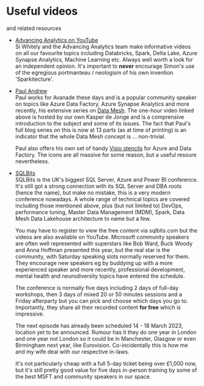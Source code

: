 # Useful videos
and related resources

- [Advancing Analytics on YouTube](https://www.youtube.com/c/AdvancingAnalytics/videos)  
  Si Whitely and the Advancing Analytics team make informative videos on all our favourite topics including Databricks, Spark, Delta Lake, Azure Synapse Analytics, Machine Learning etc.  Always well worth a look for an independent opinion.  It's important to __never__ encourage Simon's use of the egregious portmanteau / neologism of his own invention 'Sparkitecture'.

- [Paul Andrew](https://mrpaulandrew.com/2022/06/06/building-a-data-mesh-architecture-in-azure-part-11-lets-recap/)  
  Paul works for Avanade these days and is a popular community speaker on topics like Azure Data Factory, Azure Synapse Analytics and more recently, his extensive series on [Data Mesh](https://mrpaulandrew.com/tag/data-mesh-vs-azure/).  The one-hour video linked above is hosted by our own Kasper de Jonge and is a comprensive introduction to the subject and some of its issues.  The fact that Paul's full blog series on this is now at 13 parts (as at time of printing) is an indicator that the whole Data Mesh concept is ...  non-trivial.

  Paul also offers his own set of handy [Visio stencils](https://mrpaulandrew.com/2022/08/19/visio-stencils-for-the-azure-solution-architect/) for Azure and Data Factory.  The icons are all massive for some reason, but a useful resoure nevertheless.

- [SQLBits](https://sqlbits.com/Content/Event22)  
  SQLBits is the UK's biggest SQL Server, Azure and Power BI conference.  It's still got a strong connection with its SQL Server and DBA roots (hence the name), but make no mistake, this is a very modern conference nowadays.  A whole range of technical topics are covered including those mentioned above, plus (but not limited to) DevOps, performance tuning, Master Data Management (MDM), Spark, Data Mesh Data Lakehouse architecture to name but a few.

  You may have to register to view the free content via sqlbits.com but the videos are also available on YouTube.  Microsoft community speakers are often well represented with superstars like Bob Ward, Buck Woody and Anna Hoffman presented this year, but the real star is the community, with Saturday speaking slots normally reserved for them.  They encourage new speakers eg by buddying up with a more experienced speaker and more recently, professional development, mental health and neurodiversity topics have entered the schedule.

  The conference is normally five days including 2 days of full-day workshops, then 3 days of mixed 20 or 50 minutes sessions and a Friday afterparty but you can pick and choose which days you go to.  Importantly, they share all their recorded content **for free** which is impressive.

  The next episode has already been scheduled 14 - 18 March 2023, location yet to be announced.  Rumour has it they do one year in London and one year not London so it could be in Manchester, Glasgow or even Birmingham next year, like Eurovision.  Co-incidentally this is how me and my wife deal with our respective in-laws.

  It's not particularly cheap with a full 5-day ticket being over £1,000 now, but it's still pretty good value for five days in-person training by some of the best MSFT and community speakers in our space.
